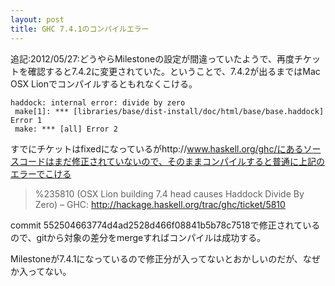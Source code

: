 ```yaml
---
layout: post
title: GHC 7.4.1のコンパイルエラー
---
```

追記:2012/05/27:どうやらMilestoneの設定が間違っていたようで、再度チケットを確認すると7.4.2に変更されていた。ということで、7.4.2が出るまではMac OSX Lionでコンパイルするともれなくこける。

    haddock: internal error: divide by zero
     make[1]: *** [libraries/base/dist-install/doc/html/base/base.haddock] Error 1
     make: *** [all] Error 2

すでにチケットはfixedになっているがhttp://www.haskell.org/ghc/にあるソースコードはまだ修正されていないので、そのままコンパイルすると普通に上記のエラーでこける

>%235810 (OSX Lion building 7.4 head causes Haddock Divide By Zero) – GHC:
>http://hackage.haskell.org/trac/ghc/ticket/5810

commit 552504663774d4ad2528d466f08841b5b78c7518で修正されているので、gitから対象の差分をmergeすればコンパイルは成功する。

Milestoneが7.4.1になっているので修正分が入ってないとおかしいのだが、なぜか入ってない。
